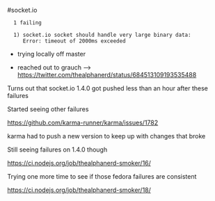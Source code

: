 #socket.io

```
  1 failing

  1) socket.io socket should handle very large binary data:
     Error: timeout of 2000ms exceeded
```

* trying locally off master

* reached out to grauch
--> https://twitter.com/thealphanerd/status/684513109193535488

Turns out that socket.io 1.4.0 got pushed less than an hour after these failures

Started seeing other failures

https://github.com/karma-runner/karma/issues/1782

karma had to push a new version to keep up with changes that broke

Still seeing failures on 1.4.0 though

https://ci.nodejs.org/job/thealphanerd-smoker/16/

Trying one more time to see if those fedora failures are consistent

https://ci.nodejs.org/job/thealphanerd-smoker/18/
